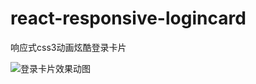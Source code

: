 # react-responsive-logincard
响应式css3动画炫酷登录卡片

![登录卡片效果动图](https://user-images.githubusercontent.com/83505101/163507528-c24668fd-29bb-49a3-a1d8-ef884d51f281.gif)
